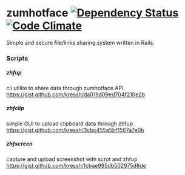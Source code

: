 zumhotface [![Dependency Status](https://gemnasium.com/kressh/zumhotface.svg)](https://gemnasium.com/kressh/zumhotface) [![Code Climate](https://codeclimate.com/github/kressh/zumhotface/badges/gpa.svg)](https://codeclimate.com/github/kressh/zumhotface)
==========

Simple and secure file/links sharing system written in Rails.


### Scripts

##### zhfup
  cli utilite to share data through zumhotface API.
  https://gist.github.com/kressh/da019d09ed704f210e2b

##### zhfclip
  simple GUI to upload clipboard data through zhfup
  https://gist.github.com/kressh/3cbc455a5bf1567a7e0b

##### zhfscreen
  capture and upload screenshot with scrot and zhfup
  https://gist.github.com/kressh/fcbae995db502975d8de
